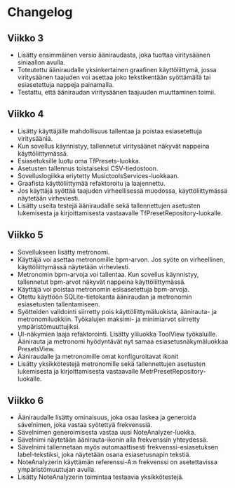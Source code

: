 # Changelog

## Viikko 3

- Lisätty ensimmäinen versio ääniraudasta, joka tuottaa viritysäänen siniaallon avulla.
- Toteutettu ääniraudalle yksinkertainen graafinen käyttöliittymä, jossa viritysäänen taajuden voi asettaa joko tekstikentään syöttämällä tai esiasetettuja nappeja painamalla.
- Testattu, että ääniraudan viritysäänen taajuuden muuttaminen toimii.

## Viikko 4
- Lisätty käyttäjälle mahdollisuus tallentaa ja poistaa esiasetettuja viritysääniä.
- Kun sovellus käynnistyy, tallennetut viritysäänet näkyvät nappeina käyttöliittymässä.
- Esiasetuksille luotu oma TfPresets-luokka. 
- Asetusten tallennus toistaiseksi CSV-tiedostoon.
- Sovelluslogiikka eriytetty MusictoolsServices-luokkaan.
- Graafista käyttöliittymää refaktoroitu ja laajennettu. 
- Jos käyttäjä syöttää taajuden virheellisessä muodossa, käyttöliittymässä näytetään virheviesti. 
- Lisätty useita testejä ääniraudalle sekä tallennettujen asetusten lukemisesta ja kirjoittamisesta vastaavalle TfPresetRepository-luokalle.

## Viikko 5
- Sovellukseen lisätty metronomi.
- Käyttäjä voi asettaa metronomille bpm-arvon. Jos syöte on virheellinen, käyttöliittymässä näytetään virheviesti.
- Metronomin bpm-arvoja voi tallentaa. Kun sovellus käynnistyy, tallennetut bpm-arvot näkyvät nappeina käyttöliittymässä. 
- Käyttäjä voi poistaa metronomin esisasetettuja bpm-arvoja.
- Otettu käyttöön SQLite-tietokanta ääniraudan ja metronomin esiasetusten tallentamiseen. 
- Syötteiden validointi siirretty pois käyttöliittymäluokista, äänirauta- ja metronomiluokkiin. Työkalujen maksimi- ja minimiarvot siirretty ympäristömuuttujiksi.
- UI-näkymien laaja refaktorointi. Lisätty yliluokka ToolView työkaluille. Äänirauta ja metronomi hyödyntävät nyt samaa esiasetusnäkymäluokkaa PresetsView.
- Ääniraudalle ja metronomille omat konfiguroitavat ikonit
- Lisätty yksikkötestejä metronomille sekä tallennettujen asetusten lukemisesta ja kirjoittamisesta vastaavalle MetrPresetRepository-luokalle.

## Viikko 6
- Ääniraudalle lisätty ominaisuus, joka osaa laskea ja generoida sävelnimen, joka vastaa syötettyä frekvenssiä.
- Sävelnimen generoimisesta vastaa uusi NoteAnalyzer-luokka.
- Sävelnimi näytetään äänirauta-ikonin alla frekvenssin yhteydessä.
- Sävelnimi tallennetaan myös automaattisesti frekvenssi-esiasetuksen label-tekstiksi, joka näytetään osana esiasetusnapin tekstiä.
- NoteAnalyzerin käyttämän referenssi-A:n frekvenssi on asetettavissa ympäristömuuttujan avulla.
- Lisätty NoteAnalyzerin toimintaa testaavia yksikkötestejä.
